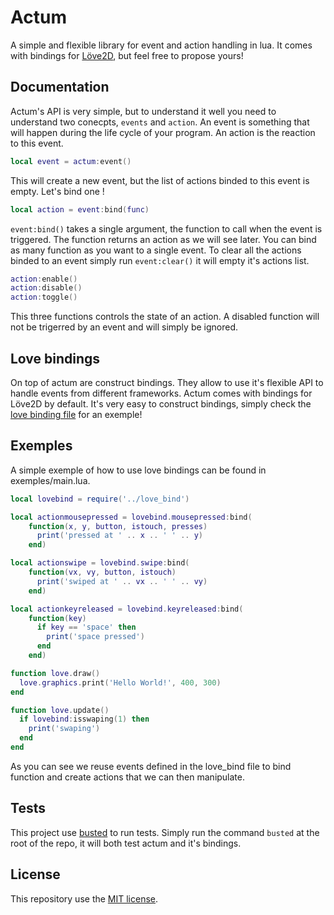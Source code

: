 # Actum
A simple and flexible library for event and action handling in lua.
It comes with bindings for [Löve2D](https://love2d.org/), but feel free to propose yours!

## Documentation
Actum's API is very simple, but to understand it well you need to understand two conecpts, `events` and `action`. An event is  something that will happen during the life cycle of your program. An action is the reaction to this event.

```lua
local event = actum:event()
```
This will create a new event, but the list of actions binded to this event is empty. Let's bind one !
```lua
local action = event:bind(func)
```
`event:bind()` takes a single argument, the function to call when the event is triggered. The function returns an action as we will see later. You can bind as many function as you want to a single event.
To clear all the actions binded to an event simply run `event:clear()` it will empty it's actions list.
```lua
action:enable()
action:disable()
action:toggle()
```
This three functions controls the state of an action. A disabled function will not be trigerred by an event and will simply be ignored.

## Love bindings
On top of actum are construct bindings. They allow to use it's flexible API to handle events from different frameworks. Actum comes with bindings for Löve2D by default. It's very easy to construct bindings, simply check the [love binding file](https://github.com/loustak/actum/blob/master/love_bind.lua) for an exemple!

## Exemples
A simple exemple of how to use love bindings can be found in exemples/main.lua.
```lua
local lovebind = require('../love_bind')

local actionmousepressed = lovebind.mousepressed:bind(
    function(x, y, button, istouch, presses)
      print('pressed at ' .. x .. ' ' .. y)
    end)

local actionswipe = lovebind.swipe:bind(
    function(vx, vy, button, istouch)
      print('swiped at ' .. vx .. ' ' .. vy)
    end)

local actionkeyreleased = lovebind.keyreleased:bind(
    function(key)
      if key == 'space' then
        print('space pressed')
      end
    end)

function love.draw()
  love.graphics.print('Hello World!', 400, 300)
end

function love.update()
  if lovebind:isswaping(1) then
    print('swaping')
  end
end
```
As you can see we reuse events defined in the love_bind file to bind function and create actions that we can then manipulate.

## Tests
This project use [busted](http://olivinelabs.com/busted/) to run tests. Simply run the command `busted` at the root of the repo, it will both test actum and it's bindings.

## License
This repository use the [MIT license](https://github.com/loustak/actum/blob/master/License).
